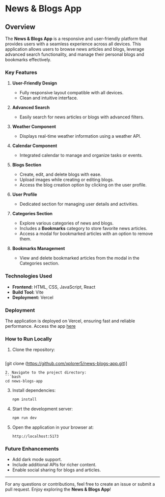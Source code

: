 # News & Blogs App

## Overview
The **News & Blogs App** is a responsive and user-friendly platform that provides users with a seamless experience across all devices. This application allows users to browse news articles and blogs, leverage advanced search functionality, and manage their personal blogs and bookmarks effectively. 

### Key Features
1. **User-Friendly Design**
   - Fully responsive layout compatible with all devices.
   - Clean and intuitive interface.

2. **Advanced Search**
   - Easily search for news articles or blogs with advanced filters.

3. **Weather Component**
   - Displays real-time weather information using a weather API.

4. **Calendar Component**
   - Integrated calendar to manage and organize tasks or events.

5. **Blogs Section**
   - Create, edit, and delete blogs with ease.
   - Upload images while creating or editing blogs.
   - Access the blog creation option by clicking on the user profile.

6. **User Profile**
   - Dedicated section for managing user details and activities.

7. **Categories Section**
   - Explore various categories of news and blogs.
   - Includes a **Bookmarks** category to store favorite news articles.
   - Access a modal for bookmarked articles with an option to remove them.

8. **Bookmarks Management**
   - View and delete bookmarked articles from the modal in the Categories section.

### Technologies Used
- **Frontend:** HTML, CSS, JavaScript, React
- **Build Tool:** Vite
- **Deployment:** Vercel

### Deployment
The application is deployed on Vercel, ensuring fast and reliable performance. Access the app [here](https://news-blogs-app-wine.vercel.app/)

### How to Run Locally
1. Clone the repository:
   ```bash
[git clone (https://github.com/xplorer5/news-blogs-app.git)]
   ```
2. Navigate to the project directory:
   ```bash
   cd news-blogs-app
   ```
3. Install dependencies:
   ```bash
   npm install
   ```
4. Start the development server:
   ```bash
   npm run dev
   ```
5. Open the application in your browser at:
   ```
   http://localhost:5173
   ```

### Future Enhancements
- Add dark mode support.
- Include additional APIs for richer content.
- Enable social sharing for blogs and articles.

---
For any questions or contributions, feel free to create an issue or submit a pull request. Enjoy exploring the **News & Blogs App**!

